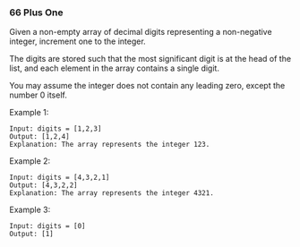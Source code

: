 ### 66 Plus One

Given a non-empty array of decimal digits representing a non-negative integer, increment one to the integer.

The digits are stored such that the most significant digit is at the head of the list, and each element in the array contains a single digit.

You may assume the integer does not contain any leading zero, except the number 0 itself.

Example 1:
```
Input: digits = [1,2,3]
Output: [1,2,4]
Explanation: The array represents the integer 123.
```

Example 2:
```
Input: digits = [4,3,2,1]
Output: [4,3,2,2]
Explanation: The array represents the integer 4321.
```

Example 3:
```
Input: digits = [0]
Output: [1]
```
